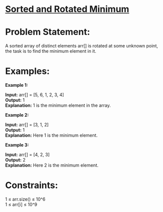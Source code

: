 # [Sorted and Rotated Minimum]()
# Problem Statement:  
A sorted array of distinct elements arr[] is rotated at some unknown point, the task is to find the minimum element in it.   

# Examples:

**Example 1:**  

**Input:** arr[] = [5, 6, 1, 2, 3, 4]    
**Output:** 1  
**Explanation:** 1 is the minimum element in the array.  

**Example 2:**

**Input:** arr[] = [3, 1, 2]  
**Output:** 1  
**Explanation:** Here 1 is the minimum element.  

**Example 3:**

**Input:** arr[] = [4, 2, 3]  
**Output:** 2  
**Explanation:** Here 2 is the minimum element.  
# Constraints:
1 ≤ arr.size() ≤ 10^6  
1 ≤ arr[i] ≤ 10^9

